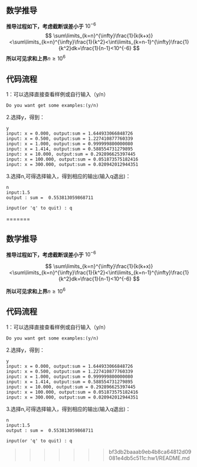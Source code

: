 ## 数学推导

**推导过程如下，考虑截断误差小于** $10^{-6}$
$$
\sum\limits_{k=n}^{\infty}\frac{1}{k(k+x)}<\sum\limits_{k=n}^{\infty}\frac{1}{k^2}<\int\limits_{k=n-1}^{\infty}\frac{1}{k^2}dk=\frac{1}{n-1}<10^{-6}
$$
**所以可见求和上界**$n \geq 10^6$



## 代码流程

1：可以选择直接查看样例或自行输入（y/n）

```shell
Do you want get some examples:(y/n)
```

2.选择y，得到：

```shell
y
input: x = 0.000, output:sum = 1.644933066848726
input: x = 0.500, output:sum = 1.227410877760339
input: x = 1.000, output:sum = 0.999999800000080
input: x = 1.414, output:sum = 0.588554731279895
input: x = 10.000, output:sum = 0.292896625397445
input: x = 100.000, output:sum = 0.051873575182416
input: x = 300.000, output:sum = 0.020942012944351
```

3.选择n,可得选择输入，得到相应的输出(输入q退出)：

```shell
n
input:1.5
output : sum =  0.553813059868711

input(or 'q' to quit) : q
```

=======
## 数学推导

**推导过程如下，考虑截断误差小于** $10^{-6}$ 

$$
\sum\limits_{k=n}^{\infty}\frac{1}{k(k+x)}<\sum\limits_{k=n}^{\infty}\frac{1}{k^2}<\int\limits_{k=n-1}^{\infty}\frac{1}{k^2}dk=\frac{1}{n-1}<10^{-6}
$$

**所以可见求和上界**$n \geq 10^6$



## 代码流程

1：可以选择直接查看样例或自行输入（y/n）

```shell
Do you want get some examples:(y/n)
```

2.选择y，得到：

```shell
y
input: x = 0.000, output:sum = 1.644933066848726
input: x = 0.500, output:sum = 1.227410877760339
input: x = 1.000, output:sum = 0.999999800000080
input: x = 1.414, output:sum = 0.588554731279895
input: x = 10.000, output:sum = 0.292896625397445
input: x = 100.000, output:sum = 0.051873575182416
input: x = 300.000, output:sum = 0.020942012944351
```

3.选择n,可得选择输入，得到相应的输出(输入q退出)：

```shell
n
input:1.5
output : sum =  0.553813059868711

input(or 'q' to quit) : q
```

>>>>>>> bf3db2baaab9eb4b8ca64812d09081e4db5c511c:hw1/README.md
